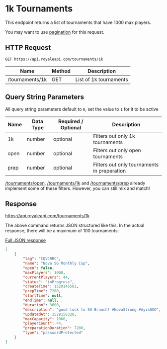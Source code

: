 # 1k Tournaments

This endpoint returns a list of tournaments that have 1000 max players.

You may want to use [pagination](pagination) for this request.

## HTTP Request
`GET https://api.royaleapi.com/tournaments/1k`

Name | Method | Description
--- | --- | ---
/tournaments/1k | GET | List of 1k tournaments

## Query String Parameters

All query string parameters default to `0`, set the value to `1` for it to be active

Name | Data Type | Required / Optional | Description
---  | --- | --- | ---
1k   | number | optional | Filters out only 1k tournaments
open |  number | optional | Filters out only open tournaments
prep | number | optional | Filters out only tournaments in preperation

[/tournaments/open](/endpoints/tournaments_open), [/tournaments/1k](/endpoints/tournaments_1k) and [/tournaments/prep](/endpoints/tournaments_prep) already implement some of these filters. However, you can still mix and match!

## Response
https://api.royaleapi.com/tournaments/1k

The above command returns JSON structured like this. In the actual response, there will be a maximum of 100 tournaments:

<a href="/json/tournaments_1k.json">Full JSON response</a>

```json
[
    {
        "tag": "CQVCRRC",
        "name": "Nova SG Monthly Cup",
        "open": false,
        "maxPlayers": 1000,
        "currentPlayers": 44,
        "status": "inProgress",
        "createTime": 1529145581,
        "prepTime": 7200,
        "startTime": null,
        "endTime": null,
        "duration": 3600,
        "description": "good luck to SG Branch! #NovaStrong #AyisGOD",
        "updatedAt": 1529156328,
        "maxCapacity": 1000,
        "playerCount": 44,
        "preparationDuration": 7200,
        "type": "passwordProtected"
    }
]
```